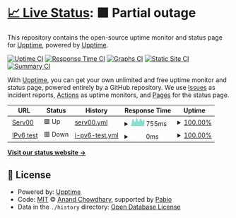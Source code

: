 # [📈 Live Status](https://upptime.github.io/upptime): <!--live status--> **🟧 Partial outage**

This repository contains the open-source uptime monitor and status page for [Upptime](https://upptime.js.org), powered by [Upptime](https://github.com/upptime/upptime).

[![Uptime CI](https://github.com/ashengstd/my_website_upptime/workflows/Uptime%20CI/badge.svg)](https://github.com/ashengstd/my_website_upptime/actions?query=workflow%3A%22Uptime+CI%22)
[![Response Time CI](https://github.com/ashengstd/my_website_upptime/workflows/Response%20Time%20CI/badge.svg)](https://github.com/ashengstd/my_website_upptime/actions?query=workflow%3A%22Response+Time+CI%22)
[![Graphs CI](https://github.com/ashengstd/my_website_upptime/workflows/Graphs%20CI/badge.svg)](https://github.com/ashengstd/my_website_upptime/actions?query=workflow%3A%22Graphs+CI%22)
[![Static Site CI](https://github.com/ashengstd/my_website_upptime/workflows/Static%20Site%20CI/badge.svg)](https://github.com/ashengstd/my_website_upptime/actions?query=workflow%3A%22Static+Site+CI%22)
[![Summary CI](https://github.com/ashengstd/my_website_upptime/workflows/Summary%20CI/badge.svg)](https://github.com/ashengstd/my_website_upptime/actions?query=workflow%3A%22Summary+CI%22)

With [Upptime](https://upptime.js.org), you can get your own unlimited and free uptime monitor and status page, powered entirely by a GitHub repository. We use [Issues](https://github.com/upptime/upptime/issues) as incident reports, [Actions](https://github.com/ashengstd/my_website_upptime/actions) as uptime monitors, and [Pages](https://upptime.github.io/upptime) for the status page.

<!--start: status pages-->
<!-- This summary is generated by Upptime (https://github.com/upptime/upptime) -->
<!-- Do not edit this manually, your changes will be overwritten -->
<!-- prettier-ignore -->
| URL | Status | History | Response Time | Uptime |
| --- | ------ | ------- | ------------- | ------ |
| <img alt="" src="https://icons.duckduckgo.com/ip3/ascka.serv00.net.ico" height="13"> [Serv00](https://ascka.serv00.net/) | 🟩 Up | [serv00.yml](https://github.com/ashengstd/my_website_upptime/commits/HEAD/history/serv00.yml) | <details><summary><img alt="Response time graph" src="./graphs/serv00/response-time-week.png" height="20"> 755ms</summary><br><a href="https://ashengstd.github.io/my_website_upptime/history/serv00"><img alt="Response time 724" src="https://img.shields.io/endpoint?url=https%3A%2F%2Fraw.githubusercontent.com%2Fashengstd%2Fmy_website_upptime%2FHEAD%2Fapi%2Fserv00%2Fresponse-time.json"></a><br><a href="https://ashengstd.github.io/my_website_upptime/history/serv00"><img alt="24-hour response time 568" src="https://img.shields.io/endpoint?url=https%3A%2F%2Fraw.githubusercontent.com%2Fashengstd%2Fmy_website_upptime%2FHEAD%2Fapi%2Fserv00%2Fresponse-time-day.json"></a><br><a href="https://ashengstd.github.io/my_website_upptime/history/serv00"><img alt="7-day response time 755" src="https://img.shields.io/endpoint?url=https%3A%2F%2Fraw.githubusercontent.com%2Fashengstd%2Fmy_website_upptime%2FHEAD%2Fapi%2Fserv00%2Fresponse-time-week.json"></a><br><a href="https://ashengstd.github.io/my_website_upptime/history/serv00"><img alt="30-day response time 724" src="https://img.shields.io/endpoint?url=https%3A%2F%2Fraw.githubusercontent.com%2Fashengstd%2Fmy_website_upptime%2FHEAD%2Fapi%2Fserv00%2Fresponse-time-month.json"></a><br><a href="https://ashengstd.github.io/my_website_upptime/history/serv00"><img alt="1-year response time 724" src="https://img.shields.io/endpoint?url=https%3A%2F%2Fraw.githubusercontent.com%2Fashengstd%2Fmy_website_upptime%2FHEAD%2Fapi%2Fserv00%2Fresponse-time-year.json"></a></details> | <details><summary><a href="https://ashengstd.github.io/my_website_upptime/history/serv00">100.00%</a></summary><a href="https://ashengstd.github.io/my_website_upptime/history/serv00"><img alt="All-time uptime 99.98%" src="https://img.shields.io/endpoint?url=https%3A%2F%2Fraw.githubusercontent.com%2Fashengstd%2Fmy_website_upptime%2FHEAD%2Fapi%2Fserv00%2Fuptime.json"></a><br><a href="https://ashengstd.github.io/my_website_upptime/history/serv00"><img alt="24-hour uptime 100.00%" src="https://img.shields.io/endpoint?url=https%3A%2F%2Fraw.githubusercontent.com%2Fashengstd%2Fmy_website_upptime%2FHEAD%2Fapi%2Fserv00%2Fuptime-day.json"></a><br><a href="https://ashengstd.github.io/my_website_upptime/history/serv00"><img alt="7-day uptime 100.00%" src="https://img.shields.io/endpoint?url=https%3A%2F%2Fraw.githubusercontent.com%2Fashengstd%2Fmy_website_upptime%2FHEAD%2Fapi%2Fserv00%2Fuptime-week.json"></a><br><a href="https://ashengstd.github.io/my_website_upptime/history/serv00"><img alt="30-day uptime 100.00%" src="https://img.shields.io/endpoint?url=https%3A%2F%2Fraw.githubusercontent.com%2Fashengstd%2Fmy_website_upptime%2FHEAD%2Fapi%2Fserv00%2Fuptime-month.json"></a><br><a href="https://ashengstd.github.io/my_website_upptime/history/serv00"><img alt="1-year uptime 99.98%" src="https://img.shields.io/endpoint?url=https%3A%2F%2Fraw.githubusercontent.com%2Fashengstd%2Fmy_website_upptime%2FHEAD%2Fapi%2Fserv00%2Fuptime-year.json"></a></details>
| <img alt="" src="https://icons.duckduckgo.com/ip3/null.ico" height="13"> [IPv6 test](forwardemail.net) | 🟥 Down | [i-pv6-test.yml](https://github.com/ashengstd/my_website_upptime/commits/HEAD/history/i-pv6-test.yml) | <details><summary><img alt="Response time graph" src="./graphs/i-pv6-test/response-time-week.png" height="20"> 0ms</summary><br><a href="https://ashengstd.github.io/my_website_upptime/history/i-pv6-test"><img alt="Response time 0" src="https://img.shields.io/endpoint?url=https%3A%2F%2Fraw.githubusercontent.com%2Fashengstd%2Fmy_website_upptime%2FHEAD%2Fapi%2Fi-pv6-test%2Fresponse-time.json"></a><br><a href="https://ashengstd.github.io/my_website_upptime/history/i-pv6-test"><img alt="24-hour response time 0" src="https://img.shields.io/endpoint?url=https%3A%2F%2Fraw.githubusercontent.com%2Fashengstd%2Fmy_website_upptime%2FHEAD%2Fapi%2Fi-pv6-test%2Fresponse-time-day.json"></a><br><a href="https://ashengstd.github.io/my_website_upptime/history/i-pv6-test"><img alt="7-day response time 0" src="https://img.shields.io/endpoint?url=https%3A%2F%2Fraw.githubusercontent.com%2Fashengstd%2Fmy_website_upptime%2FHEAD%2Fapi%2Fi-pv6-test%2Fresponse-time-week.json"></a><br><a href="https://ashengstd.github.io/my_website_upptime/history/i-pv6-test"><img alt="30-day response time 0" src="https://img.shields.io/endpoint?url=https%3A%2F%2Fraw.githubusercontent.com%2Fashengstd%2Fmy_website_upptime%2FHEAD%2Fapi%2Fi-pv6-test%2Fresponse-time-month.json"></a><br><a href="https://ashengstd.github.io/my_website_upptime/history/i-pv6-test"><img alt="1-year response time 0" src="https://img.shields.io/endpoint?url=https%3A%2F%2Fraw.githubusercontent.com%2Fashengstd%2Fmy_website_upptime%2FHEAD%2Fapi%2Fi-pv6-test%2Fresponse-time-year.json"></a></details> | <details><summary><a href="https://ashengstd.github.io/my_website_upptime/history/i-pv6-test">100.00%</a></summary><a href="https://ashengstd.github.io/my_website_upptime/history/i-pv6-test"><img alt="All-time uptime 100.00%" src="https://img.shields.io/endpoint?url=https%3A%2F%2Fraw.githubusercontent.com%2Fashengstd%2Fmy_website_upptime%2FHEAD%2Fapi%2Fi-pv6-test%2Fuptime.json"></a><br><a href="https://ashengstd.github.io/my_website_upptime/history/i-pv6-test"><img alt="24-hour uptime 100.00%" src="https://img.shields.io/endpoint?url=https%3A%2F%2Fraw.githubusercontent.com%2Fashengstd%2Fmy_website_upptime%2FHEAD%2Fapi%2Fi-pv6-test%2Fuptime-day.json"></a><br><a href="https://ashengstd.github.io/my_website_upptime/history/i-pv6-test"><img alt="7-day uptime 100.00%" src="https://img.shields.io/endpoint?url=https%3A%2F%2Fraw.githubusercontent.com%2Fashengstd%2Fmy_website_upptime%2FHEAD%2Fapi%2Fi-pv6-test%2Fuptime-week.json"></a><br><a href="https://ashengstd.github.io/my_website_upptime/history/i-pv6-test"><img alt="30-day uptime 100.00%" src="https://img.shields.io/endpoint?url=https%3A%2F%2Fraw.githubusercontent.com%2Fashengstd%2Fmy_website_upptime%2FHEAD%2Fapi%2Fi-pv6-test%2Fuptime-month.json"></a><br><a href="https://ashengstd.github.io/my_website_upptime/history/i-pv6-test"><img alt="1-year uptime 100.00%" src="https://img.shields.io/endpoint?url=https%3A%2F%2Fraw.githubusercontent.com%2Fashengstd%2Fmy_website_upptime%2FHEAD%2Fapi%2Fi-pv6-test%2Fuptime-year.json"></a></details>

<!--end: status pages-->

[**Visit our status website →**](https://upptime.github.io/upptime)

## 📄 License

- Powered by: [Upptime](https://github.com/upptime/upptime)
- Code: [MIT](./LICENSE) © [Anand Chowdhary](https://anandchowdhary.com), supported by [Pabio](https://pabio.com)
- Data in the `./history` directory: [Open Database License](https://opendatacommons.org/licenses/odbl/1-0/)
